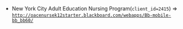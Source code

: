  - New York City Adult Education Nursing Program(`client_id=2415`) => [`http://oacenursek12starter.blackboard.com/webapps/Bb-mobile-bb_bb60/`](http://oacenursek12starter.blackboard.com/webapps/Bb-mobile-bb_bb60/)
